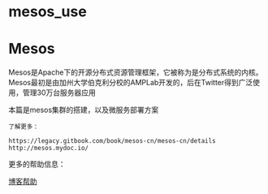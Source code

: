 # mesos_use


# Mesos 

Mesos是Apache下的开源分布式资源管理框架，它被称为是分布式系统的内核。Mesos最初是由加州大学伯克利分校的AMPLab开发的，后在Twitter得到广泛使用，管理30万台服务器应用



本篇是mesos集群的搭建，以及微服务部署方案




```shell
了解更多：

https://legacy.gitbook.com/book/mesos-cn/mesos-cn/details
http://mesos.mydoc.io/

```



更多的帮助信息：

[博客帮助](www.cnblogs.com/pyrene)





